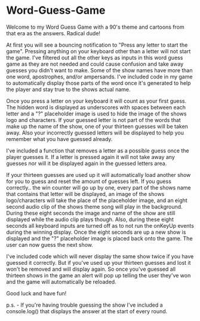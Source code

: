 # Word-Guess-Game

Welcome to my Word Guess Game with a 90's theme and cartoons from that era as the answers. Radical dude!

At first you will see a bouncing notification to "Press any letter to start the game". Pressing anything on your keyboard other than a letter will not start the game. I've filtered out all the other keys as inputs in this word guess game as they are not needed and could cause confusion and take away guesses you didn't want to make. Some of the show names have more than one word, apostrophes, and/or ampersands. I've included code in my game to automatically display those parts of the word once it's generated to help the player and stay true to the shows actual name.

Once you press a letter on your keyboard it will count as your first guess. The hidden word is displayed as underscores with spaces between each letter and a "?" placeholder image is used to hide the image of the shows logo and characters. If your guessed letter is not part of the words that make up the name of the show, one of your thirteen guesses will be taken away. Also your incorrectly guessed letters will be displayed to help you remember what you have guessed already.

I've included a function that removes a letter as a possible guess once the player guesses it. If a letter is pressed again it will not take away any guesses nor will it be displayed again in the guessed letters area.

If your thirteen guesses are used up it will automatically load another show for you to guess and reset the amount of guesses left. If you guess correctly.. the win counter will go up by one, every part of the shows name that contains that letter will be displayed, an image of the shows logo/characters will take the place of the placeholder image, and an eight second audio clip of the shows theme song will play in the background. During these eight seconds the image and name of the show are still displayed while the audio clip plays though. Also, during these eight seconds all keyboard inputs are turned off as to not run the onKeyUp events during the winning display. Once the eight seconds are up a new show is displayed and the "?" placeholder image is placed back onto the game. The user can now guess the next show.

I've included code which will never display the same show twice if you have guessed it correctly. But if you've used up your thirteen guesses and lost it won't be removed and will display again. So once you've guessed all thirteen shows in the game an alert will pop up telling the user they've won and the game will automatically be reloaded.

Good luck and have fun!

p.s. - If you're having trouble guessing the show I've included a console.log() that displays the answer at the start of every round.
